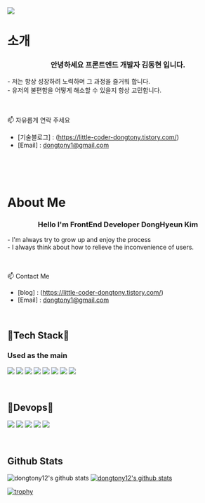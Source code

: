 <img src="https://capsule-render.vercel.app/api?type=soft&&color=auto&height=300&section=header&text=Welcome%20&fontSize=50&fontAlign=40&desc=dongHyeun%20Kim's%20GitHub%20profile!&descAlign=60&descSize=30" />

# 소개

<div align="center">
  <h3 color="white">안녕하세요 프론트엔드 개발자 김동현 입니다.</h3>
</div>
-  저는 항상 성장하려 노력하며 그 과정을 즐거워 합니다.<br/>
-  유저의 불편함을 어떻게 해소할 수 있을지 항상 고민합니다.<br/>

<br/>
<br/>

📫 자유롭게 연락 주세요<br/>
- [기술블로그] : (https://little-coder-dongtony.tistory.com/)<br/>
- [Email] : dongtony1@gmail.com


<br/>
<br/>
<br/>

# About Me
<div align="center">
  <h3>Hello I'm FrontEnd Developer DongHyeun Kim</h3>
</div>
-  I'm always try to grow up and enjoy the process<br/>
-  I always think about how to relieve the inconvenience of users.<br/>

<br/>
<br/>

📫 Contact Me<br/>
- [blog] : (https://little-coder-dongtony.tistory.com/)<br/>
- [Email] : dongtony1@gmail.com

<br/>

## 🌱Tech Stack🌱
### Used as the main
<img src="https://img.shields.io/badge/javascript-F7DF1E?style=plastic&logo=javascript&logoColor=white"/> <img src="https://img.shields.io/badge/typescript-3178C6?style=plastic&logo=typescript&logoColor=white"/> <img src="https://img.shields.io/badge/React-61DAFB?style=plastic&logo=react&logoColor=white"/> <img src="https://img.shields.io/badge/Next.js-000000?style=plastic&logo=Next.js&logoColor=white"/> <img src="https://img.shields.io/badge/HTML5-E34F26?style=plastic&logo=HTML5&logoColor=white"/> <img src="https://img.shields.io/badge/css3-1572B6?style=plastic&logo=css3&logoColor=white"/> <img src="https://img.shields.io/badge/reactQuery-FF4154?style=plastic&logo=reactQuery&logoColor=white"/> <img src="https://img.shields.io/badge/recoil-61DAFB?style=plastic&logo=react&logoColor=white"/> 

<br/>

## 🌱Devops🌱
<img src="https://img.shields.io/badge/git-F05032?style=plastic&logo=git&logoColor=white"/> <img src="https://img.shields.io/badge/github-181717?style=plastic&logo=github&logoColor=white"/> <img src="https://img.shields.io/badge/githubActions-2088FF?style=plastic&logo=githubActions&logoColor=white"/> <img src="https://img.shields.io/badge/slack-4A154B?style=plastic&logo=slack&logoColor=white"/> <img src="https://img.shields.io/badge/notion-000000?style=plastic&logo=notion&logoColor=white"/>


<br/>

## Github Stats

![dongtony12's github stats](https://github-readme-stats.vercel.app/api?username=dongtony12&show_icons=true)
[![dongtony12's github stats](https://github-readme-stats.vercel.app/api/top-langs/?username=dongtony12&show_icons=true&hide_border=true&title_color=004386&icon_color=004386&layout=compact)](https://github.com/dongtony12)


[![trophy](https://github-profile-trophy.vercel.app/?username=dongtony12&row=1)](https://github.com/ryo-ma/github-profile-trophy)
